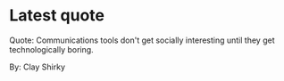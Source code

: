 # Latest quote 

Quote: Communications tools don't get socially interesting until they get technologically boring. 

By: Clay Shirky